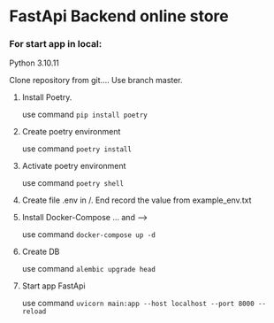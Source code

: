 # FastApi Backend online store

### For start app in local:

Python 3.10.11

Clone repository from git.... Use branch master.

1. Install Poetry.

   use command `pip install poetry`

2. Create poetry environment 

   use command `poetry install`

3. Activate poetry environment 

   use command `poetry shell`

4. Create file .env in /. End record the value from example_env.txt

5. Install Docker-Compose ... and -->

   use command `docker-compose up -d`

6. Create DB

   use command `alembic upgrade head`

7. Start app FastApi

   use command `uvicorn main:app --host localhost --port 8000 --reload`